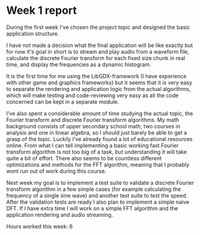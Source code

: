 # Week 1 report

During the first week I've chosen the project topic and designed the basic application structure. 

I have not made a decision what the final application will be like exactly 
but for now it's goal in short is to stream and play audio from a waveform file, 
calculate the discrete Fourier transform for each fixed size chunk in real time, and display the frequencies as a dynamic histogram.

It is the first time for me using the LibGDX-framework (I have experience with other game and graphics frameworks)
but it seems that it is very easy to separate the rendering and application logic from the actual algorithms, 
which will make testing and code-reviewing very easy as all the code concerned can be kept in a separate module. 

I've also spent a considerable amount of time studying the actual topic, the Fourier transform and discrete Fourier transform algorithms.
My math background consists of upper secondary school math, two courses in analysis and one in linear algebra, so I should just barely be able to get a grasp of the topic. 
Luckily I've already found a lot of educational resources online.
From what I can tell implementing a basic working fast Fourier transform algorithm is not too big of a task, but understanding it will take quite a bit of effort.
There also seems to be countless different optimizations and methods for the FFT algorithm, meaning that I probably wont run out of work during this course.

Next week my goal is to implement a test suite to validate a discrete Fourier transform algorithm in a few simple cases (for example calculating the frequency of a single sine wave) and
another test suite to test the speed. After the validation tests are ready I also plan to implement a simple naive DFT. If I have extra time I will work on a simple FFT algorithm 
and the application rendering and audio streaming.

Hours worked this week: 6

